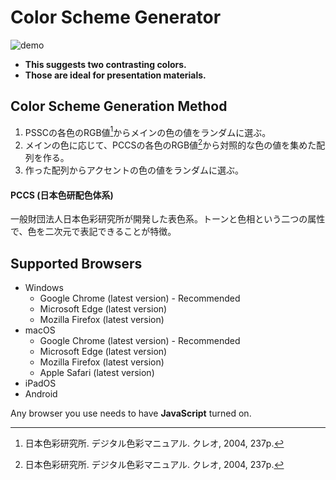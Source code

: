 # Color Scheme Generator

![demo](https://user-images.githubusercontent.com/124262891/218033714-78d532d8-80c4-4749-b91f-d7bec766f955.gif)

* __This suggests two contrasting colors.__
* __Those are ideal for presentation materials.__

## Color Scheme Generation Method

1. PSSCの各色のRGB値[^1]からメインの色の値をランダムに選ぶ。
2. メインの色に応じて、PCCSの各色のRGB値[^1]から対照的な色の値を集めた配列を作る。
3. 作った配列からアクセントの色の値をランダムに選ぶ。

#### PCCS (日本色研配色体系)

一般財団法人日本色彩研究所が開発した表色系。トーンと色相という二つの属性で、色を二次元で表記できることが特徴。

## Supported Browsers

* Windows
    * Google Chrome (latest version) - Recommended
    * Microsoft Edge (latest version)
    * Mozilla Firefox (latest version)
* macOS
    * Google Chrome (latest version) - Recommended
    * Microsoft Edge (latest version)
    * Mozilla Firefox (latest version)
    * Apple Safari (latest version)
* iPadOS
* Android

Any browser you use needs to have __JavaScript__ turned on. 

[^1]: 日本色彩研究所. デジタル色彩マニュアル. クレオ, 2004, 237p.
